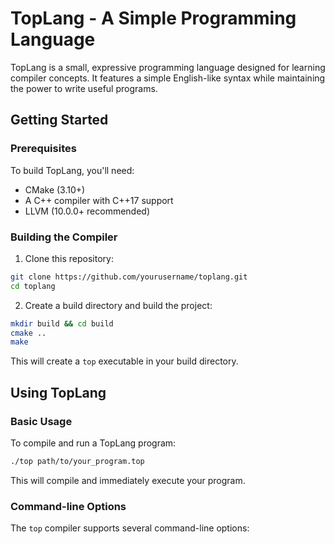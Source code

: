 # TopLang - A Simple Programming Language

TopLang is a small, expressive programming language designed for learning compiler concepts. It features a simple English-like syntax while maintaining the power to write useful programs.

## Getting Started

### Prerequisites

To build TopLang, you'll need:
- CMake (3.10+)
- A C++ compiler with C++17 support
- LLVM (10.0.0+ recommended)

### Building the Compiler

1. Clone this repository:
```bash
git clone https://github.com/yourusername/toplang.git
cd toplang
```

2. Create a build directory and build the project:
```bash
mkdir build && cd build
cmake ..
make
```

This will create a `top` executable in your build directory.

## Using TopLang

### Basic Usage

To compile and run a TopLang program:

```bash
./top path/to/your_program.top
```

This will compile and immediately execute your program.

### Command-line Options

The `top` compiler supports several command-line options:

